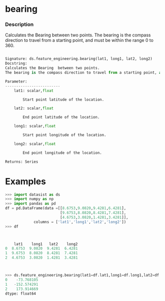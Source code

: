 # bearing

### Description 
Calculates the Bearing between two points.
The bearing is the compass direction to travel from a starting point, and must be within the range 0 to 360. 

```python

Signature: ds.feature_engineering.bearing(lat1, long1, lat2, long2)
Docstring:
Calculates the Bearing  between two points.
The bearing is the compass direction to travel from a starting point, and must be within the range 0 to 360. 

Parameter:
-------------------------
    lat1: scalar,float

        Start point latitude of the location.

    lat2: scalar,float 

        End point latitude of the location.

    long1: scalar,float

        Start point longitude of the location.

    long2: scalar,float 

        End point longitude of the location.

Returns: Series

```


# Examples

```python
>>> import datasist as ds
>>> import numpy as np 
>>> import pandas as pd
df = pd.DataFrame(data =[[8.6753,9.0820,9.4281,6.4281],
                         [9.6753,8.0820,8.4281,7.4281],
                         [4.6753,3.0820,1.4281,3.4281]],
             columns = ['lat1','long1','lat2','long2'])
>>> df



    lat1    long1   lat2    long2
0  8.6753  9.0820  9.4281  6.4281
1  9.6753  8.0820  8.4281  7.4281
2  4.6753  3.0820  1.4281  3.4281



>>> ds.feature_engineering.bearing(lat1=df.lat1,long1=df.long1,lat2=df.lat2,long2=df.long2)
0    -73.768105
1   -152.574291
2    173.914669
dtype: float64

```